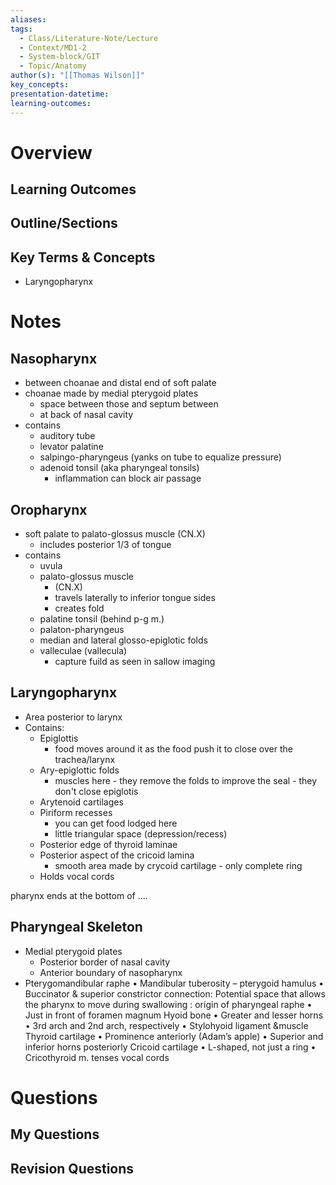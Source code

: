 ```yaml
---
aliases:
tags:
  - Class/Literature-Note/Lecture
  - Context/MD1-2
  - System-block/GIT
  - Topic/Anatomy
author(s): "[[Thomas Wilson]]"
key_concepts:
presentation-datetime:
learning-outcomes:
---
```



# Overview
## Learning Outcomes

## Outline/Sections

## Key Terms & Concepts
- Laryngopharynx

# Notes

## Nasopharynx
- between choanae and distal end of soft palate
- choanae made by medial pterygoid plates
	- space between those and septum between
	- at back of nasal cavity
- contains
	- auditory tube
	- levator palatine
	- salpingo-pharyngeus (yanks on tube to equalize pressure)
	- adenoid tonsil (aka pharyngeal tonsils)
		- inflammation can block air passage

## Oropharynx
- soft palate to palato-glossus muscle (CN.X)
	- includes posterior 1/3 of tongue
- contains
	- uvula
	- palato-glossus muscle 
		- (CN.X)
		- travels laterally to inferior tongue sides
		- creates fold
	- palatine tonsil (behind p-g m.)
	- palaton-pharyngeus
	- median and lateral glosso-epiglotic folds
	- valleculae (vallecula)
		- capture fuild as seen in sallow imaging

## Laryngopharynx
- Area posterior to larynx
- Contains:
	- Epiglottis
		- food moves around it as the food push it to close over the trachea/larynx
	- Ary-epiglottic folds
		- muscles here - they remove the folds to improve the seal - they don't close epiglotis
	- Arytenoid cartilages
	- Piriform recesses
		- you can get food lodged here
		- little triangular space (depression/recess)
	- Posterior edge of thyroid laminae
	- Posterior aspect of the cricoid lamina
		- smooth area made by crycoid cartilage - only complete ring
	- Holds vocal cords


pharynx ends at the bottom of ....

## Pharyngeal Skeleton
- Medial pterygoid plates
	- Posterior border of nasal cavity
	- Anterior boundary of nasopharynx
- Pterygomandibular raphe
• Mandibular tuberosity – pterygoid hamulus
• Buccinator & superior constrictor connection: Potential space that allows the
pharynx to move during swallowing
: origin of pharyngeal raphe
• Just in front of foramen magnum
Hyoid bone
• Greater and lesser horns
• 3rd arch and 2nd arch, respectively
• Stylohyoid ligament &muscle
Thyroid cartilage
• Prominence anteriorly (Adam’s apple)
• Superior and inferior horns posteriorly
Cricoid cartilage
• L-shaped, not just a ring
• Cricothyroid m. tenses vocal cords

# Questions

## My Questions
## Revision Questions




